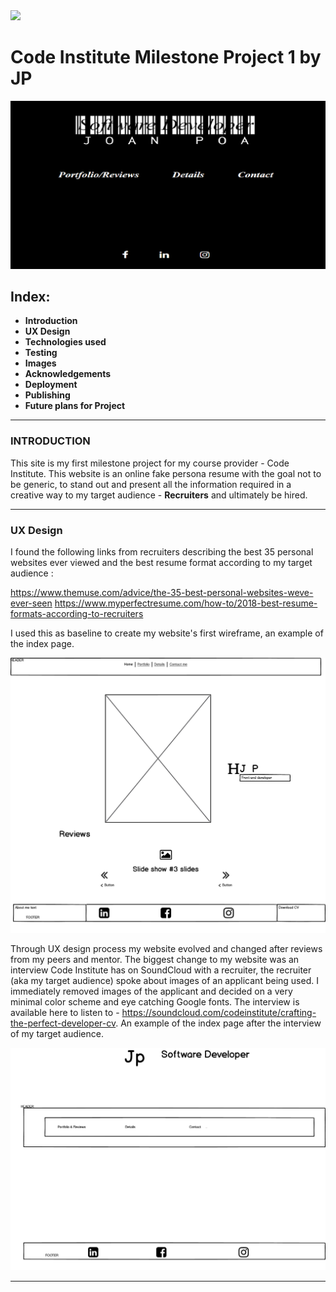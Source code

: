<img src="https://codeinstitute.s3.amazonaws.com/fullstack/ci_logo_small.png" style="margin: 0;">

# Code Institute Milestone Project 1 by JP

![Image of project](assets/image/jp-vitae-resume.png)

## **Index:**

- **Introduction**
- **UX Design**
- **Technologies used**
- **Testing**
- **Images**
- **Acknowledgements**
- **Deployment**
- **Publishing**
 - **Future plans for Project**
 ---

### **INTRODUCTION**

This site is my first milestone project for my course provider - Code Institute. This website is an online fake persona resume with the goal not to be generic, to stand out and present all the information required in a creative way to my target audience - **Recruiters** and ultimately be hired.  

---
### **UX Design** 

I found the following links from recruiters describing the best 35 personal websites ever viewed and the best resume format according to my target audience :

https://www.themuse.com/advice/the-35-best-personal-websites-weve-ever-seen
https://www.myperfectresume.com/how-to/2018-best-resume-formats-according-to-recruiters

I used this as baseline to create my website's first wireframe, an example of the index page.  

![Example of wireframe](assets/image/wireframeindexv1.png)



Through UX design process my website evolved and changed after reviews from my peers and mentor.  The biggest change to my website was an interview Code Institute has on SoundCloud with a recruiter, the recruiter (aka my target audience) spoke about images of an applicant being used.  I immediately removed images of the applicant and decided on a very minimal color scheme and eye catching Google fonts.  The interview is available here to listen to - https://soundcloud.com/codeinstitute/crafting-the-perfect-developer-cv.
An example of the index page after the interview of my target audience.


![Example of wireframe](assets/image/wireframeindexv4.png)

---

###




